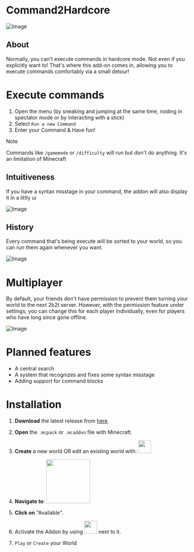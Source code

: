 # Command2Hardcore

![Image](https://github.com/user-attachments/assets/093e94d3-f5dd-4dbf-aa71-5da9e38741eb)

## About
Normally, you can't execute commands in hardcore mode. Not even if you explicitly want to! That's where this add-on comes in, allowing you to execute commands comfortably via a small detour!

# Execute commands
1. Open the menu (by sneaking and jumping at the same time, noding in spectator mode or by interacting with a stick)
2. Select `Run a new Command`
3. Enter your Command & Have fun!

> [!NOTE]
> Commands like `/gamemode` or `/difficulty` will run but don't do anything.
It's an limitation of Minecraft

## Intuitiveness
If you have a syntax misstage in your command, the addon will also display it in a littly ui

![Image](https://github.com/user-attachments/assets/ef4b2e37-3a38-4dd6-a26a-dd4ee877f12b)

## History
Every command that's being execute will be sorted to your world, so you can run them again whenever you want.

![Image](https://github.com/user-attachments/assets/7443b352-91fa-455b-b8de-01e22befbad0)

# Multiplayer
By default, your friends don't have permission to prevent them turning your world to the next 2b2t server.
However, with the permission feature under settings, you can change this for each player individually, even for players who have long since gone offline.

![Image](https://github.com/user-attachments/assets/77915bc5-f7fe-4379-89e9-950c11d31e4a)

# Planned features
- A central search
- A system that recognizes and fixes some syntax misstage
- Adding support for command blocks

# Installation
1. **Download** the latest release from [here](https://github.com/TheFelixLive/Command2Hardcore/releases/latest).

2. **Open** the `.mcpack` or `.mcaddon` file with Minecraft.
3. **Create** a new world OR edit an existing world with: <img src="https://github.com/user-attachments/assets/2def9d21-84ba-4222-92b6-c42bc3ada5bf" width="35"/>
4. **Navigate to**: <img src="https://github.com/user-attachments/assets/eeaba65d-f9a1-4e2f-9f6b-dc9e4a7f8b04" width="120"/>
5. **Click on** "Available".
6. Activate the Addon by using <img src="https://github.com/user-attachments/assets/67678b1f-7e2d-41e9-ac57-3a59bc1414b5" width="35"/> next to it.
7. `Play` or `Create` your World
